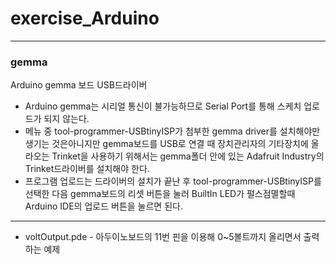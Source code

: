 # exercise_Arduino

---
### gemma
Arduino gemma 보드 USB드라이버
- Arduino gemma는 시리얼 통신이 불가능하므로 Serial Port를 통해 스케치 업로드가 되지 않는다.  
- 메뉴 중 tool-programmer-USBtinyISP가 첨부한 gemma driver를 설치해야만 생기는 것은아니지만 gemma보드를 USB로 연결 때 장치관리자의 기타장치에 올라오는 Trinket을 사용하기 위해서는 gemma폴더 안에 있는 Adafruit Industry의 Trinket드라이버를 설치해야 한다.  
- 프로그램 업로드는 드라이버의 설치가 끝난 후 tool-programmer-USBtinyISP를 선택한 다음 gemma보드의 리셋 버튼을 눌러 BuiltIn LED가 펄스점멸할때 Arduino IDE의 업로드 버튼을 눌르면 된다.  
 

---
- voltOutput.pde - 아두이노보드의 11번 핀을 이용해 0~5볼트까지 올리면서 출력하는 예제  
